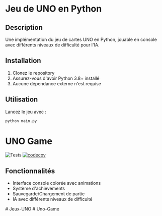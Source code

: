 # Jeu de UNO en Python

## Description
Une implémentation du jeu de cartes UNO en Python, jouable en console avec différents niveaux de difficulté pour l'IA.

## Installation
1. Clonez le repository
2. Assurez-vous d'avoir Python 3.8+ installé
3. Aucune dépendance externe n'est requise

## Utilisation
Lancez le jeu avec :
```bash
python main.py
```

# UNO Game

![Tests](https://github.com/{votre-nom}/uno-game/actions/workflows/tests.yml/badge.svg)
[![codecov](https://codecov.io/gh/{votre-nom}/uno-game/branch/main/graph/badge.svg)](https://codecov.io/gh/{votre-nom}/uno-game)

## Fonctionnalités
- Interface console colorée avec animations
- Système d'achievements
- Sauvegarde/Chargement de partie
- IA avec différents niveaux de difficulté


#   J e u x - U N O  
 #   U n o - G a m e  
 